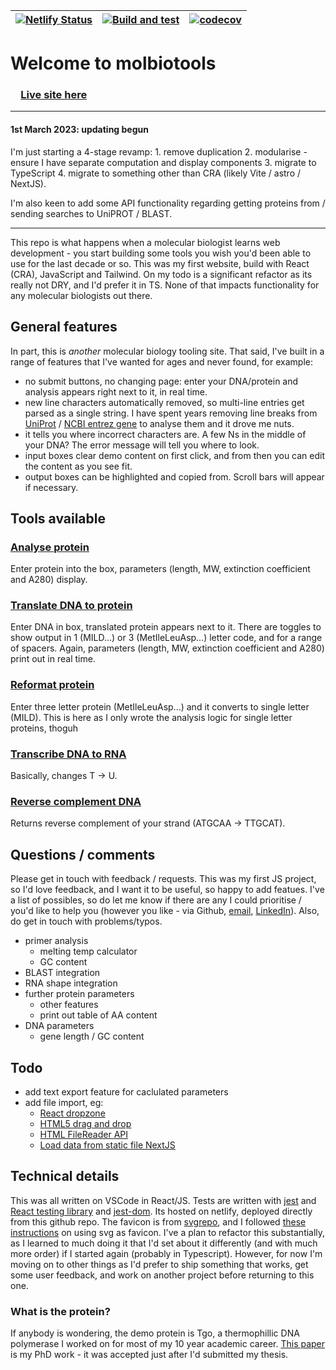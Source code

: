 | [ ![ Netlify Status ]( https://api.netlify.com/api/v1/badges/07a61939-b9e7-4e24-8d5a-f4ea2a1fd382/deploy-status ) ]( https://app.netlify.com/sites/creative-cocada-575991/deploys ) | [ ![ Build and test ]( https://github.com/ccozens/mol-bio-tools/workflows/Build%20and%20Test%20React%20Application/badge.svg ) ]( https://github.com/ccozens/mol-bio-tools/actions ) | [![codecov](https://codecov.io/gh/ccozens/mol-bio-tools/branch/main/graph/badge.svg?token=5XMBKKENT0)](https://codecov.io/gh/ccozens/mol-bio-tools) |
|-------------------------------------------------------------------------------------------------------------------------------------------------------------------------------------|--------------------------------------------------------------------------------------------------------------------------------------------------------------------------------------|-----------------------------------------------------------------------------------------------------------------------------------------------------|

# Welcome to molbiotools
### &emsp;[Live site here](https://creative-cocada-575991.netlify.app/)


<p style="text-align: center;">
<hr />
<h4>1st March 2023: updating begun</h4>  
I'm just starting a 4-stage revamp:
1. remove duplication
2. modularise - ensure I have separate computation and display components
3. migrate to TypeScript
4. migrate to something other than CRA (likely Vite / astro / NextJS).

I'm also keen to add some API functionality regarding getting proteins from / sending searches to UniPROT / BLAST.
<hr />
</p>

This repo is what happens when a molecular biologist learns web development - you start building some tools you wish you'd been able to use for the last decade or so.  This was my first website, build with React (CRA), JavaScript and Tailwind. On my todo is a significant refactor as its really not DRY, and I'd prefer it in TS. None of that impacts functionality for any molecular biologists out there.


## General features
In part, this is *another* molecular biology tooling site. That said, I've built in a range of features that I've wanted for ages and never found, for example:

- no submit buttons, no changing page: enter your DNA/protein and analysis appears right next to it, in real time.
- new line characters automatically removed, so multi-line entries get parsed as a single string. I have spent years removing line breaks from [UniProt](https://www.uniprot.org/) / [NCBI entrez gene](https://www.ncbi.nlm.nih.gov/gene) to analyse them and it drove me nuts.
- it tells you where incorrect characters are. A few Ns in the middle of your DNA? The error message will tell you where to look.
- input boxes clear demo content on first click, and from then you can edit the content as you see fit.
- output boxes can be highlighted and copied from. Scroll bars will appear if necessary.
 


## Tools available
### [Analyse protein](https://creative-cocada-575991.netlify.app/#Analyse%20protein)
Enter protein into the box, parameters (length, MW, extinction coefficient and A280) display.

### [Translate DNA to protein](https://creative-cocada-575991.netlify.app/#Translate%20protein)
Enter DNA in box, translated protein appears next to it. There are toggles to show output in 1 (MILD...) or 3 (MetIleLeuAsp...) letter code, and for a range of spacers. Again, parameters (length, MW, extinction coefficient and A280) print out in real time.

### [Reformat protein](https://creative-cocada-575991.netlify.app/#Reformat%20protein)
Enter three letter protein (MetIleLeuAsp...) and it converts to single letter (MILD).
This is here as I only wrote the analysis logic for single letter proteins, thoguh

### [Transcribe DNA to RNA](https://creative-cocada-575991.netlify.app/#Transcribe)
Basically, changes T -> U. 

### [Reverse complement DNA](https://creative-cocada-575991.netlify.app/#Reverse%20complement)
Returns reverse complement of your strand (ATGCAA -> TTGCAT).


## Questions / comments
Please get in touch with feedback / requests. This was my first JS project, so I'd love feedback, and I want it to be useful, so happy to add featues. I've a list of possibles, so do let me know if there are any I could prioritise / you'd like to help you (however you like - via Github, [email](mailto:officechrisgarden@gmail.com), [LinkedIn](https://www.linkedin.com/in/chris-cozens-b2883a45/)). Also, do get in touch with problems/typos. 

- primer analysis
	- melting temp calculator
	- GC content
- BLAST integration
- RNA shape integration
- further protein parameters
	- other features
	- print out table of AA content
- DNA parameters
	- gene length / GC content

## Todo

- add text export feature for caclulated parameters
- add file import, eg:
	- [React dropzone](https://blog.logrocket.com/create-drag-and-drop-component-react-dropzone/) 
	- [HTML5 drag and drop](https://developer.mozilla.org/en-US/docs/Web/API/HTML_Drag_and_Drop_API)
	- [HTML FileReader API](https://developer.mozilla.org/en-US/docs/Web/API/FileReader)
	- [Load data from static file NextJS](https://vercel.com/guides/loading-static-file-nextjs-api-route)

## Technical details
This was all written on VSCode in React/JS.
Tests are written with [jest](https://jestjs.io/) and [React testing library](https://testing-library.com/docs/react-testing-library/intro/) and [jest-dom](https://github.com/testing-library/jest-dom). Its hosted on netlify, deployed directly from this github repo.
The favicon is from [svgrepo](https://www.pngrepo.com/svg/51923/dna), and I followed [these instructions](https://css-tricks.com/svg-favicons-and-all-the-fun-things-we-can-do-with-them/ ) on using svg as favicon.
I've a plan to refactor this substantially, as I learned to much doing it that I'd set about it differently (and with much more order) if I started again (probably in Typescript). However, for now I'm moving on to other things as I'd prefer to ship something that works, get some user feedback, and work on another project before returning to this one.


### What is the protein?
If anybody is wondering, the demo protein is Tgo, a thermophillic DNA polymerase I worked on for most of my 10 year academic career. [This paper](https://www.pnas.org/doi/abs/10.1073/pnas.1120964109) is my PhD work - it was accepted just after I'd submitted my thesis.
